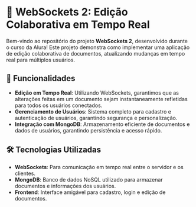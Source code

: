 # 📝 WebSockets 2: Edição Colaborativa em Tempo Real

Bem-vindo ao repositório do projeto **WebSockets 2**, desenvolvido durante o curso da Alura! Este projeto demonstra como implementar uma aplicação de edição colaborativa de documentos, atualizando mudanças em tempo real para múltiplos usuários.

## 🚀 Funcionalidades

- **Edição em Tempo Real**: Utilizando WebSockets, garantimos que as alterações feitas em um documento sejam instantaneamente refletidas para todos os usuários conectados.
- **Gerenciamento de Usuários**: Sistema completo para cadastro e autenticação de usuários, garantindo segurança e personalização.
- **Integração com MongoDB**: Armazenamento eficiente de documentos e dados de usuários, garantindo persistência e acesso rápido.

## 🛠️ Tecnologias Utilizadas

- **WebSockets**: Para comunicação em tempo real entre o servidor e os clientes.
- **MongoDB**: Banco de dados NoSQL utilizado para armazenar documentos e informações dos usuários.
- **Frontend**: Interface amigável para cadastro, login e edição de documentos.
